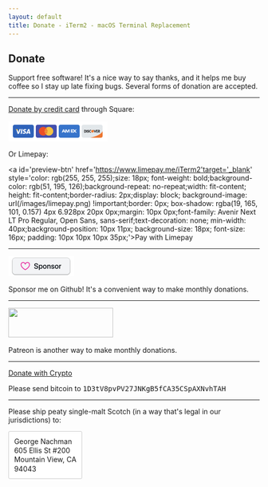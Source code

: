 ```yaml
---
layout: default
title: Donate - iTerm2 - macOS Terminal Replacement
---
```


## Donate

Support free software! It's a nice way to say thanks, and it helps me buy coffee so I stay up late fixing bugs. Several forms of donation are accepted.


<hr />

<a href="https://iterm2.square.site/product/make-a-donation/1?cs=true">
Donate by credit card</a> through Square:
<br/>
<br/>
<a href="https://iterm2.square.site/product/make-a-donation/1?cs=true">
<img width="199" height="39" src="images/squaresite.png"></a>

Or Limepay:

<a id='preview-btn' href='https://www.limepay.me/iTerm2'target='_blank' style='color: rgb(255, 255, 255);size: 18px; font-weight: bold;background-color: rgb(51, 195, 126);background-repeat: no-repeat;width: fit-content; height: fit-content;border-radius: 2px;display: block; background-image: url(/images/limepay.png) !important;border: 0px; box-shadow: rgba(19, 165, 101, 0.157) 4px 6.928px 20px 0px;margin: 10px 0px;font-family: Avenir Next LT Pro Regular, Open Sans, sans-serif;text-decoration: none; min-width: 40px;background-position: 10px 11px; background-size: 18px; font-size: 16px; padding: 10px 10px 10px 35px;'>Pay with Limepay </a>
                
<hr/>

<div>
    <a href="https://github.com/sponsors/gnachman"><img src="images/github-sponsors.png" width="132" height="41" /></a>
</div>

Sponsor me on Github! It's a convenient way to make monthly donations.

<hr/>

<a href="https://www.patreon.com/gnachman"><img src="images/Patreon.png" width="210" height="59"></a>

Patreon is another way to make monthly donations.

<hr/>

<div>
  <a class="donate-with-crypto"
     href="https://commerce.coinbase.com/checkout/857e5ec7-6ec4-499a-8742-64e2a22b50d6">
    <span>Donate with Crypto</span>
  </a>
  <script src="https://commerce.coinbase.com/v1/checkout.js?version=201807">
  </script>
</div>

Please send bitcoin to
<font style="font-family: monospace">1D3tV8pvPV27JNKgB5fCA35CSpAXNvhTAH</font>

<hr/>

Please ship peaty single-malt Scotch (in a way that's legal in our jurisdictions) to:

<div style="border: 1px solid #ccc; border-radius: 3px; line-height: 1.3; display: inline-block; padding: 8pt; background: #fff">
George Nachman<br/>
605 Ellis St #200<br/>
Mountain View, CA<br/>
94043<br/>
</div>
